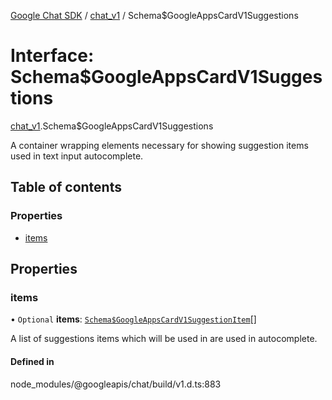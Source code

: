 [Google Chat SDK](../README.md) / [chat\_v1](../modules/chat_v1.md) / Schema$GoogleAppsCardV1Suggestions

# Interface: Schema$GoogleAppsCardV1Suggestions

[chat_v1](../modules/chat_v1.md).Schema$GoogleAppsCardV1Suggestions

A container wrapping elements necessary for showing suggestion items used in text input autocomplete.

## Table of contents

### Properties

- [items](chat_v1.Schema_GoogleAppsCardV1Suggestions.md#items)

## Properties

### items

• `Optional` **items**: [`Schema$GoogleAppsCardV1SuggestionItem`](chat_v1.Schema_GoogleAppsCardV1SuggestionItem.md)[]

A list of suggestions items which will be used in are used in autocomplete.

#### Defined in

node_modules/@googleapis/chat/build/v1.d.ts:883
